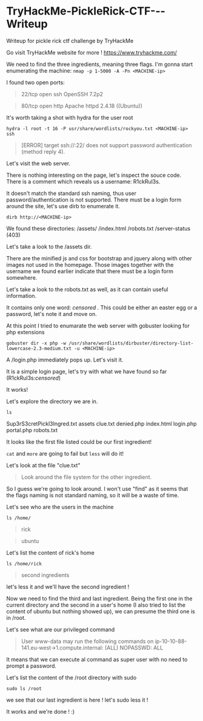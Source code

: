 # TryHackMe-PickleRick-CTF---Writeup
Writeup for pickle rick ctf challenge by TryHackMe 

Go visit TryHackMe website for more ! 
https://www.tryhackme.com/


We need to find the three ingredients, meaning three flags.
I'm gonna start enumerating the machine:
`nmap -p 1-5000 -A -Pn <MACHINE-ip>`

I found two open ports:
> 22/tcp open  ssh     OpenSSH 7.2p2 

> 80/tcp open  http    Apache httpd 2.4.18 ((Ubuntu))

It's worth taking a shot with hydra for the user root

`hydra -l root -t 16 -P usr/share/wordlists/rockyou.txt <MACHINE-ip> ssh`

> [ERROR] target ssh://<MACHINE-ip>:22/ does not support password authentication (method reply 4).

Let's visit the web server.

There is nothing interesting on the page, let's inspect the souce code.
There is a comment which reveals us a username: R1ckRul3s.

It doesn't match the standard ssh naming, thus user password/authentication is not supported. There must be a login form around the site, let's use dirb to enumerate it.

`dirb http://<MACHINE-ip>`

We found these directories:
/assets/
/index.html
/robots.txt
/server-status (403)

Let's take a look to the /assets dir. 

There are the minified js and css for bootstrap and jquery along with other images not used in the homepage. Those images together with the username we found earlier indicate that there must be a login form somewhere. 

Let's take a look to the robots.txt as well, as it can contain useful information.

It contains only one word: *censored* . This could be either an easter egg or a password, let's note it and move on.


At this point I tried to enumarate the web server with gobuster looking for php extensions

`gobuster dir -x php -w /usr/share/wordlists/dirbuster/directory-list-lowercase-2.3-medium.txt -u <MACHINE-ip>`

A /login.php immediately pops up. Let's visit it.

It is a simple login page, let's try with what we have found so far (R1ckRul3s:*censored*) 

It works!

Let's explore the directory we are in.

`ls`

Sup3rS3cretPickl3Ingred.txt
assets
clue.txt
denied.php
index.html
login.php
portal.php
robots.txt

It looks like the first file listed could be our first ingredient!

`cat` and `more` are going to fail but `less` will do it!

Let's look at the file "clue.txt" 

> Look around the file system for the other ingredient.

So I guess we're going to look around. I won't use "find" as it seems that the flags naming is not standard naming, so it will be a waste of time.

Let's see who are the users in the machine

`ls /home/`

>rick

>ubuntu

Let's list the content of rick's home

`ls /home/rick`

> second ingredients

let's less it and we'll have the second ingredient !

Now we need to find the third and last ingredient. Being the first one in the current directory and the second in a user's home (I also tried to list the content of ubuntu but nothing showed up), we can presume the third one is in /root.

Let's see what are our privileged command

> User www-data may run the following commands on ip-10-10-88-141.eu-west->1.compute.internal:
>    (ALL) NOPASSWD: ALL
    
It means that we can execute al command as super user with no need to prompt a password.

Let's list the content of the /root directory with sudo

`sudo ls /root`

we see that our last ingredient is here ! let's sudo less it !

It works and we're done ! :)




